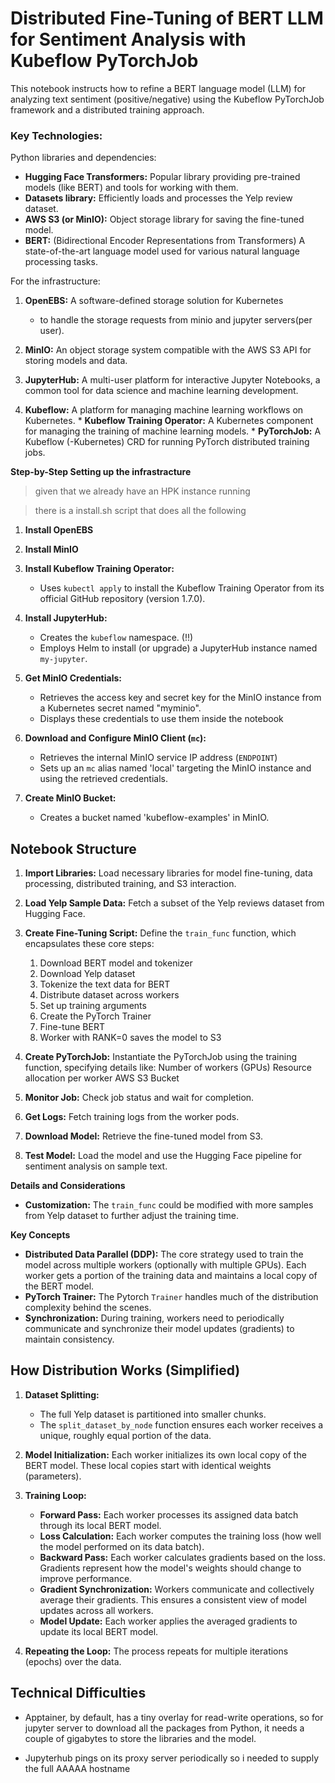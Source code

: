# Distributed Fine-Tuning of BERT LLM for Sentiment Analysis with Kubeflow PyTorchJob

This notebook instructs how to refine a BERT language model (LLM) for analyzing text sentiment (positive/negative) using the Kubeflow PyTorchJob framework and a distributed training approach.

### **Key Technologies:**

Python libraries and dependencies:
*   **Hugging Face Transformers:** Popular library providing pre-trained models (like BERT) and tools for working with them.
*   **Datasets library:** Efficiently loads and processes the Yelp review dataset. 
*   **AWS S3 (or MinIO):** Object storage library for saving the fine-tuned model.
*   **BERT:** (Bidirectional Encoder Representations from Transformers) A state-of-the-art language model used for various natural language processing tasks.

For the infrastructure:
1.  **OpenEBS:** A software-defined storage solution for Kubernetes 
    * to handle the storage requests from minio and jupyter servers(per user).
2.  **MinIO:** An object storage system compatible with the AWS S3 API for storing models and data.
3.  **JupyterHub:** A multi-user platform for interactive Jupyter Notebooks, a common tool for data science and machine learning development.

4.   **Kubeflow:** A platform for managing machine learning workflows on Kubernetes.
    *  **Kubeflow Training Operator:** A Kubernetes component for managing the training of machine learning models.
    *   **PyTorchJob:** A Kubeflow (-Kubernetes) CRD for running PyTorch distributed training jobs.


**Step-by-Step Setting up the infrastracture**
> given that we already have an HPK instance running

> there is a install.sh script that does all the following

1.  **Install OpenEBS**

2.  **Install MinIO**

3.  **Install Kubeflow Training Operator:**
    *   Uses `kubectl apply` to install the Kubeflow Training Operator from its official GitHub repository (version 1.7.0).

4.  **Install JupyterHub:**
    *   Creates the `kubeflow` namespace. (!!)
    *   Employs Helm to install (or upgrade) a JupyterHub instance named `my-jupyter`.

5.  **Get MinIO Credentials:**
    *   Retrieves the access key and secret key for the MinIO instance from a  Kubernetes secret named "myminio".
    *   Displays these credentials to use them inside the notebook 

6.  **Download and Configure MinIO Client (`mc`):**
    *  Retrieves the internal MinIO service IP address (`ENDPOINT`) 
    *  Sets up an `mc` alias named 'local' targeting the MinIO instance and using the retrieved credentials.

7.  **Create MinIO Bucket:**
    *   Creates a bucket named 'kubeflow-examples' in MinIO.

## **Notebook Structure**

1. **Import Libraries:** Load necessary libraries for model fine-tuning, data processing, distributed training, and S3 interaction.
2. **Load Yelp Sample Data:** Fetch a subset of the Yelp reviews dataset from Hugging Face. 
3. **Create Fine-Tuning Script:**  Define the `train_func` function, which encapsulates these core steps:
    1. Download BERT model and tokenizer
    2. Download Yelp dataset
    3. Tokenize the text data for BERT
    4. Distribute dataset across workers
    5. Set up training arguments
    6. Create the PyTorch Trainer
    7. Fine-tune BERT
    8. Worker with RANK=0 saves the model to S3  

4. **Create PyTorchJob:**  Instantiate the PyTorchJob using the training function, specifying details like:
    Number of workers (GPUs)
    Resource allocation per worker
    AWS S3 Bucket
5. **Monitor Job:**  Check job status and wait for completion.
6. **Get Logs:**  Fetch training logs from the worker pods.
7. **Download Model:**  Retrieve the fine-tuned model from S3.
8. **Test Model:**  Load the model and use the Hugging Face pipeline for sentiment analysis on sample text.

**Details and Considerations**

*   **Customization:**  The `train_func` could be modified with more samples from Yelp dataset to further adjust the training time.



**Key Concepts**

* **Distributed Data Parallel (DDP):** The core strategy used to train the model across multiple workers (optionally with multiple GPUs). Each worker gets a portion of the training data and maintains a local copy of the BERT model.  
* **PyTorch Trainer:** The Pytorch `Trainer` handles much of the distribution complexity behind the scenes.
* **Synchronization:** During training, workers need to periodically communicate and synchronize their model updates (gradients) to maintain consistency. 

## **How Distribution Works (Simplified)**

1.  **Dataset Splitting:** 
    *   The full Yelp dataset is partitioned into smaller chunks.
    *   The `split_dataset_by_node` function ensures each worker receives a unique, roughly equal portion of the data.

2.  **Model Initialization:** Each worker initializes its own local copy of the BERT model. These local copies start with identical weights (parameters).

3.  **Training Loop:**

    *   **Forward Pass:** Each worker processes its assigned data batch through its local BERT model.
    *   **Loss Calculation:** Each worker computes the training loss (how well the model performed on its data batch).
    *   **Backward Pass:** Each worker calculates gradients based on the loss. Gradients represent how the model's weights should change to improve performance.  
    *   **Gradient Synchronization:**  Workers communicate and collectively average their gradients. This ensures a consistent view of model updates across all workers.
    *   **Model Update:** Each worker applies the averaged gradients to update its local BERT model.

4.  **Repeating the Loop:**  The process repeats for multiple iterations (epochs) over the data.

## Technical Difficulties

- Apptainer, by default, has a tiny overlay for read-write operations, so for jupyter server to download all the packages from Python, it needs a couple of gigabytes to store the libraries and the model.

- Jupyterhub pings on its proxy server periodically so i needed to supply the full AAAAA hostname